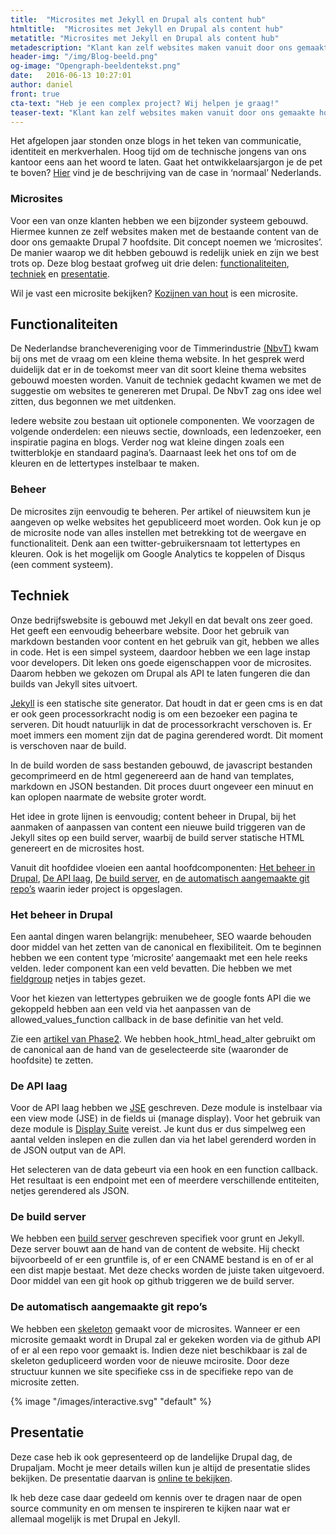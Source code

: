```yaml
---
title:  "Microsites met Jekyll en Drupal als content hub"
htmltitle:  "Microsites met Jekyll en Drupal als content hub"
metatitle: "Microsites met Jekyll en Drupal als content hub"
metadescription: "Klant kan zelf websites maken vanuit door ons gemaakte hoofdsite."
header-img: "/img/Blog-beeld.png"
og-image: "Opengraph-beeldentekst.png"
date:   2016-06-13 10:27:01
author: daniel
front: true
cta-text: "Heb je een complex project? Wij helpen je graag!"
teaser-text: "Klant kan zelf websites maken vanuit door ons gemaakte hoofdsite. Oftewel: Microsites met Jekyll en Drupal als content hub."
---
```

Het afgelopen jaar stonden onze blogs in het teken van communicatie, identiteit en merkverhalen. Hoog tijd om de technische jongens van ons kantoor eens aan het woord te laten. Gaat het ontwikkelaarsjargon je de pet te boven? [Hier](/cases/nbvt/) vind je de beschrijving van de case in ‘normaal’ Nederlands.

### Microsites

Voor een van onze klanten hebben we een bijzonder systeem gebouwd. Hiermee kunnen ze zelf websites maken met de bestaande content van de door ons gemaakte Drupal 7 hoofdsite. Dit concept noemen we ‘microsites’. De manier waarop we dit hebben gebouwd is redelijk uniek en zijn we best trots op. Deze blog bestaat grofweg uit drie delen: [functionaliteiten](#functionaliteiten), [techniek](#techniek) en [presentatie](#presentatie).

Wil je vast een microsite bekijken? [Kozijnen van hout](http://kozijnenvanhout.nl/voordelen/) is een microsite.

## Functionaliteiten

De Nederlandse branchevereniging voor de Timmerindustrie [(NbvT)](https://nbvt.nl) kwam bij ons met de vraag om een kleine thema website. In het gesprek werd duidelijk dat er in de toekomst meer van dit soort kleine thema websites gebouwd moesten worden. Vanuit de techniek gedacht kwamen we met de suggestie om websites te genereren met Drupal. De NbvT zag ons idee wel zitten, dus begonnen we met uitdenken.

Iedere website zou bestaan uit optionele componenten. We voorzagen de volgende onderdelen: een nieuws sectie, downloads, een ledenzoeker, een inspiratie pagina en blogs. Verder nog wat kleine dingen zoals een twitterblokje en standaard pagina’s. Daarnaast leek het ons tof om de kleuren en de lettertypes instelbaar te maken.

### Beheer

De microsites zijn eenvoudig te beheren. Per artikel of nieuwsitem kun je aangeven op welke websites het gepubliceerd moet worden. Ook kun je op de microsite node van alles instellen met betrekking tot de weergave en functionaliteit. Denk aan een twitter-gebruikersnaam tot lettertypes en kleuren. Ook is het mogelijk om Google Analytics te koppelen of Disqus (een comment systeem).

## Techniek

Onze bedrijfswebsite is gebouwd met Jekyll en dat bevalt ons zeer goed. Het geeft een eenvoudig beheerbare website. Door het gebruik van markdown bestanden voor content en het gebruik van git, hebben we alles in code. Het is een simpel systeem, daardoor hebben we een lage instap voor developers. Dit leken ons goede eigenschappen voor de microsites. Daarom hebben we gekozen om Drupal als API te laten fungeren die dan builds van Jekyll sites uitvoert.

[Jekyll](http://jekyllrb.com/) is een statische site generator. Dat houdt in dat er geen cms is en dat er ook geen processorkracht nodig is om een bezoeker een pagina te serveren. Dit houdt natuurlijk in dat de processorkracht verschoven is. Er moet immers een moment zijn dat de pagina gerendered wordt. Dit moment is verschoven naar de build.

In de build worden de sass bestanden gebouwd, de javascript bestanden gecomprimeerd en de html gegenereerd aan de hand van templates, markdown en JSON bestanden. Dit proces duurt ongeveer een minuut en kan oplopen naarmate de website groter wordt.

Het idee in grote lijnen is eenvoudig; content beheer in Drupal, bij het aanmaken of aanpassen van content een nieuwe build triggeren van de Jekyll sites op een build server, waarbij de build server statische HTML genereert en de microsites host.

Vanuit dit hoofdidee vloeien een aantal hoofdcomponenten: [Het beheer in Drupal](#het-beheer-in-drupal), [De API laag](#de-api-laag), [De build server](#de-build-server), en [de automatisch aangemaakte git repo’s](#de-automatisch-aangemaakte-git-repos) waarin ieder project is opgeslagen.

### Het beheer in Drupal

Een aantal dingen waren belangrijk: menubeheer, SEO waarde behouden door middel van het zetten van de canonical en flexibiliteit.
Om te beginnen hebben we een content type ‘microsite’ aangemaakt met een hele reeks velden. Ieder component kan een veld bevatten. Die hebben we met [fieldgroup](https://www.drupal.org/project/field_group) netjes in tabjes gezet.

Voor het kiezen van lettertypes gebruiken we de google fonts API die we gekoppeld hebben aan een veld via het aanpassen van de allowed_values_function callback in de base definitie van het veld. 

Zie een [artikel van Phase2](https://www.phase2technology.com/blog/setting-the-allowed-values-function-property-on-text-fields/).
We hebben hook_html_head_alter gebruikt om de canonical aan de hand van de geselecteerde site (waaronder de hoofdsite) te zetten.

### De API laag

Voor de API laag hebben we [JSE](https://www.drupal.org/sandbox/danielbeeke/2713857) geschreven. Deze module is instelbaar via een view mode (JSE) in de fields ui (manage display). Voor het gebruik van deze module is [Display Suite](https://www.drupal.org/project/ds) vereist. Je kunt dus er dus simpelweg een aantal velden inslepen en die zullen dan via het label gerenderd worden in de JSON output van de API. 

Het selecteren van de data gebeurt via een hook en een function callback. Het resultaat is een endpoint met een of meerdere verschillende entiteiten, netjes gerendered als JSON.

### De build server

We hebben een [build server](https://github.com/studio-fonkel/jekyll-build) geschreven specifiek voor grunt en Jekyll. Deze server bouwt aan de hand van de content de website. Hij checkt bijvoorbeeld of er een gruntfile is, of er een CNAME bestand is en of er al een dist mapje bestaat. Met deze checks worden de juiste taken uitgevoerd. Door middel van een git hook op github triggeren we de build server.

### De automatisch aangemaakte git repo’s

We hebben een [skeleton](https://github.com/danielbeeke/nbvt-microsite-skeleton) gemaakt voor de microsites. Wanneer er een microsite gemaakt wordt in Drupal zal er gekeken worden via de github API of er al een repo voor gemaakt is. Indien deze niet beschikbaar is zal de skeleton gedupliceerd worden voor de nieuwe mcirosite. Door deze structuur kunnen we site specifieke css in de specifieke repo van de microsite zetten.

{% image "/images/interactive.svg" "default" %}

## Presentatie

Deze case heb ik ook gepresenteerd op de landelijke Drupal dag, de Drupaljam. Mocht je meer details willen kun je altijd de presentatie slides bekijken. De presentatie daarvan is [online te bekijken](http://www.danielbeeke.nl/drupal-to-multiple-jekyll).

Ik heb deze case daar gedeeld om kennis over te dragen naar de open source community en om mensen te inspireren te kijken naar wat er allemaal mogelijk is met Drupal en Jekyll.
